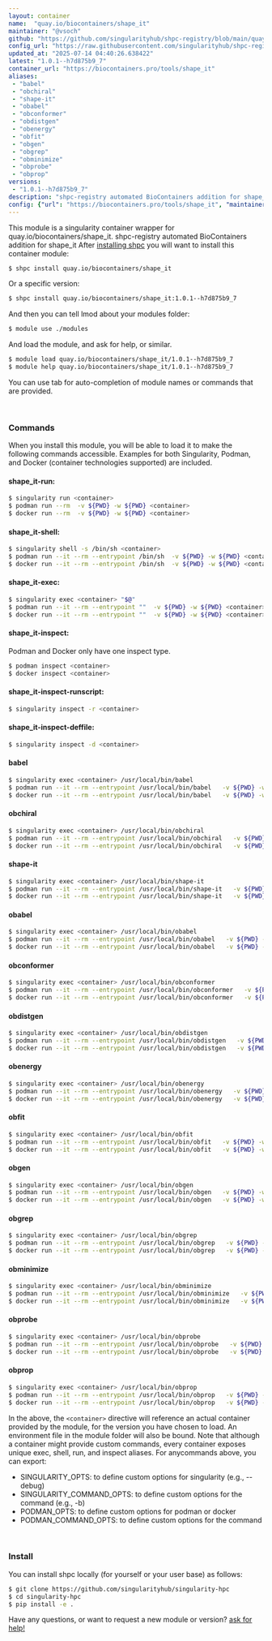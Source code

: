 ```yaml
---
layout: container
name:  "quay.io/biocontainers/shape_it"
maintainer: "@vsoch"
github: "https://github.com/singularityhub/shpc-registry/blob/main/quay.io/biocontainers/shape_it/container.yaml"
config_url: "https://raw.githubusercontent.com/singularityhub/shpc-registry/main/quay.io/biocontainers/shape_it/container.yaml"
updated_at: "2025-07-14 04:40:26.638422"
latest: "1.0.1--h7d875b9_7"
container_url: "https://biocontainers.pro/tools/shape_it"
aliases:
 - "babel"
 - "obchiral"
 - "shape-it"
 - "obabel"
 - "obconformer"
 - "obdistgen"
 - "obenergy"
 - "obfit"
 - "obgen"
 - "obgrep"
 - "obminimize"
 - "obprobe"
 - "obprop"
versions:
 - "1.0.1--h7d875b9_7"
description: "shpc-registry automated BioContainers addition for shape_it"
config: {"url": "https://biocontainers.pro/tools/shape_it", "maintainer": "@vsoch", "description": "shpc-registry automated BioContainers addition for shape_it", "latest": {"1.0.1--h7d875b9_7": "sha256:1cdb5da1c631d63dfab87013f1d5d9329472d997a274a6c958083d0fe5158848"}, "tags": {"1.0.1--h7d875b9_7": "sha256:1cdb5da1c631d63dfab87013f1d5d9329472d997a274a6c958083d0fe5158848"}, "docker": "quay.io/biocontainers/shape_it", "aliases": {"babel": "/usr/local/bin/babel", "obchiral": "/usr/local/bin/obchiral", "shape-it": "/usr/local/bin/shape-it", "obabel": "/usr/local/bin/obabel", "obconformer": "/usr/local/bin/obconformer", "obdistgen": "/usr/local/bin/obdistgen", "obenergy": "/usr/local/bin/obenergy", "obfit": "/usr/local/bin/obfit", "obgen": "/usr/local/bin/obgen", "obgrep": "/usr/local/bin/obgrep", "obminimize": "/usr/local/bin/obminimize", "obprobe": "/usr/local/bin/obprobe", "obprop": "/usr/local/bin/obprop"}}
---
```


This module is a singularity container wrapper for quay.io/biocontainers/shape_it.
shpc-registry automated BioContainers addition for shape_it
After [installing shpc](#install) you will want to install this container module:


```bash
$ shpc install quay.io/biocontainers/shape_it
```

Or a specific version:

```bash
$ shpc install quay.io/biocontainers/shape_it:1.0.1--h7d875b9_7
```

And then you can tell lmod about your modules folder:

```bash
$ module use ./modules
```

And load the module, and ask for help, or similar.

```bash
$ module load quay.io/biocontainers/shape_it/1.0.1--h7d875b9_7
$ module help quay.io/biocontainers/shape_it/1.0.1--h7d875b9_7
```

You can use tab for auto-completion of module names or commands that are provided.

<br>

### Commands

When you install this module, you will be able to load it to make the following commands accessible.
Examples for both Singularity, Podman, and Docker (container technologies supported) are included.

#### shape_it-run:

```bash
$ singularity run <container>
$ podman run --rm  -v ${PWD} -w ${PWD} <container>
$ docker run --rm  -v ${PWD} -w ${PWD} <container>
```

#### shape_it-shell:

```bash
$ singularity shell -s /bin/sh <container>
$ podman run --it --rm --entrypoint /bin/sh  -v ${PWD} -w ${PWD} <container>
$ docker run --it --rm --entrypoint /bin/sh  -v ${PWD} -w ${PWD} <container>
```

#### shape_it-exec:

```bash
$ singularity exec <container> "$@"
$ podman run --it --rm --entrypoint ""  -v ${PWD} -w ${PWD} <container> "$@"
$ docker run --it --rm --entrypoint ""  -v ${PWD} -w ${PWD} <container> "$@"
```

#### shape_it-inspect:

Podman and Docker only have one inspect type.

```bash
$ podman inspect <container>
$ docker inspect <container>
```

#### shape_it-inspect-runscript:

```bash
$ singularity inspect -r <container>
```

#### shape_it-inspect-deffile:

```bash
$ singularity inspect -d <container>
```


#### babel

```bash
$ singularity exec <container> /usr/local/bin/babel
$ podman run --it --rm --entrypoint /usr/local/bin/babel   -v ${PWD} -w ${PWD} <container> -c " $@"
$ docker run --it --rm --entrypoint /usr/local/bin/babel   -v ${PWD} -w ${PWD} <container> -c " $@"
```


#### obchiral

```bash
$ singularity exec <container> /usr/local/bin/obchiral
$ podman run --it --rm --entrypoint /usr/local/bin/obchiral   -v ${PWD} -w ${PWD} <container> -c " $@"
$ docker run --it --rm --entrypoint /usr/local/bin/obchiral   -v ${PWD} -w ${PWD} <container> -c " $@"
```


#### shape-it

```bash
$ singularity exec <container> /usr/local/bin/shape-it
$ podman run --it --rm --entrypoint /usr/local/bin/shape-it   -v ${PWD} -w ${PWD} <container> -c " $@"
$ docker run --it --rm --entrypoint /usr/local/bin/shape-it   -v ${PWD} -w ${PWD} <container> -c " $@"
```


#### obabel

```bash
$ singularity exec <container> /usr/local/bin/obabel
$ podman run --it --rm --entrypoint /usr/local/bin/obabel   -v ${PWD} -w ${PWD} <container> -c " $@"
$ docker run --it --rm --entrypoint /usr/local/bin/obabel   -v ${PWD} -w ${PWD} <container> -c " $@"
```


#### obconformer

```bash
$ singularity exec <container> /usr/local/bin/obconformer
$ podman run --it --rm --entrypoint /usr/local/bin/obconformer   -v ${PWD} -w ${PWD} <container> -c " $@"
$ docker run --it --rm --entrypoint /usr/local/bin/obconformer   -v ${PWD} -w ${PWD} <container> -c " $@"
```


#### obdistgen

```bash
$ singularity exec <container> /usr/local/bin/obdistgen
$ podman run --it --rm --entrypoint /usr/local/bin/obdistgen   -v ${PWD} -w ${PWD} <container> -c " $@"
$ docker run --it --rm --entrypoint /usr/local/bin/obdistgen   -v ${PWD} -w ${PWD} <container> -c " $@"
```


#### obenergy

```bash
$ singularity exec <container> /usr/local/bin/obenergy
$ podman run --it --rm --entrypoint /usr/local/bin/obenergy   -v ${PWD} -w ${PWD} <container> -c " $@"
$ docker run --it --rm --entrypoint /usr/local/bin/obenergy   -v ${PWD} -w ${PWD} <container> -c " $@"
```


#### obfit

```bash
$ singularity exec <container> /usr/local/bin/obfit
$ podman run --it --rm --entrypoint /usr/local/bin/obfit   -v ${PWD} -w ${PWD} <container> -c " $@"
$ docker run --it --rm --entrypoint /usr/local/bin/obfit   -v ${PWD} -w ${PWD} <container> -c " $@"
```


#### obgen

```bash
$ singularity exec <container> /usr/local/bin/obgen
$ podman run --it --rm --entrypoint /usr/local/bin/obgen   -v ${PWD} -w ${PWD} <container> -c " $@"
$ docker run --it --rm --entrypoint /usr/local/bin/obgen   -v ${PWD} -w ${PWD} <container> -c " $@"
```


#### obgrep

```bash
$ singularity exec <container> /usr/local/bin/obgrep
$ podman run --it --rm --entrypoint /usr/local/bin/obgrep   -v ${PWD} -w ${PWD} <container> -c " $@"
$ docker run --it --rm --entrypoint /usr/local/bin/obgrep   -v ${PWD} -w ${PWD} <container> -c " $@"
```


#### obminimize

```bash
$ singularity exec <container> /usr/local/bin/obminimize
$ podman run --it --rm --entrypoint /usr/local/bin/obminimize   -v ${PWD} -w ${PWD} <container> -c " $@"
$ docker run --it --rm --entrypoint /usr/local/bin/obminimize   -v ${PWD} -w ${PWD} <container> -c " $@"
```


#### obprobe

```bash
$ singularity exec <container> /usr/local/bin/obprobe
$ podman run --it --rm --entrypoint /usr/local/bin/obprobe   -v ${PWD} -w ${PWD} <container> -c " $@"
$ docker run --it --rm --entrypoint /usr/local/bin/obprobe   -v ${PWD} -w ${PWD} <container> -c " $@"
```


#### obprop

```bash
$ singularity exec <container> /usr/local/bin/obprop
$ podman run --it --rm --entrypoint /usr/local/bin/obprop   -v ${PWD} -w ${PWD} <container> -c " $@"
$ docker run --it --rm --entrypoint /usr/local/bin/obprop   -v ${PWD} -w ${PWD} <container> -c " $@"
```



In the above, the `<container>` directive will reference an actual container provided
by the module, for the version you have chosen to load. An environment file in the
module folder will also be bound. Note that although a container
might provide custom commands, every container exposes unique exec, shell, run, and
inspect aliases. For anycommands above, you can export:

 - SINGULARITY_OPTS: to define custom options for singularity (e.g., --debug)
 - SINGULARITY_COMMAND_OPTS: to define custom options for the command (e.g., -b)
 - PODMAN_OPTS: to define custom options for podman or docker
 - PODMAN_COMMAND_OPTS: to define custom options for the command

<br>

### Install

You can install shpc locally (for yourself or your user base) as follows:

```bash
$ git clone https://github.com/singularityhub/singularity-hpc
$ cd singularity-hpc
$ pip install -e .
```

Have any questions, or want to request a new module or version? [ask for help!](https://github.com/singularityhub/singularity-hpc/issues)